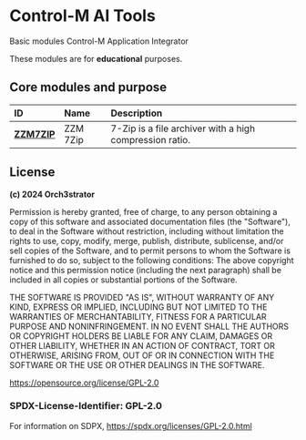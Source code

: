 # Control-M AI Tools

Basic modules Control-M Application Integrator

These modules are for **educational** purposes.

## Core modules and purpose

| ID | Name | Description |
| :---- | :---- | :---- |
| [**ZZM7ZIP**](docs/ZZM7ZIP.md) | ZZM 7Zip | 7-Zip is a file archiver with a high compression ratio. |


## License

**(c) 2024 Orch3strator**

Permission is hereby granted, free of charge, to any person obtaining a copy of this software and associated
documentation files (the "Software"), to deal in the Software without restriction, including without limitation the
rights to use, copy, modify, merge, publish, distribute, sublicense, and/or sell copies of the Software, and to permit
persons to whom the Software is furnished to do so, subject to the following conditions:
The above copyright notice and this permission notice (including the next paragraph) shall be included in all copies or
substantial portions of the Software.

THE SOFTWARE IS PROVIDED "AS IS", WITHOUT WARRANTY OF ANY KIND, EXPRESS OR IMPLIED, INCLUDING BUT NOT LIMITED TO THE
WARRANTIES OF MERCHANTABILITY, FITNESS FOR A PARTICULAR PURPOSE AND NONINFRINGEMENT. IN NO EVENT SHALL THE AUTHORS OR
COPYRIGHT HOLDERS BE LIABLE FOR ANY CLAIM, DAMAGES OR OTHER LIABILITY, WHETHER IN AN ACTION OF CONTRACT, TORT OR
OTHERWISE, ARISING FROM, OUT OF OR IN CONNECTION WITH THE SOFTWARE OR THE USE OR OTHER DEALINGS IN THE SOFTWARE.

https://opensource.org/license/GPL-2.0


### SPDX-License-Identifier: GPL-2.0
For information on SDPX, https://spdx.org/licenses/GPL-2.0.html
